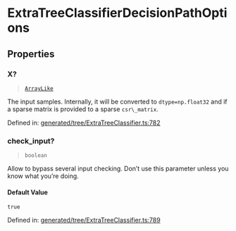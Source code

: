 # ExtraTreeClassifierDecisionPathOptions

## Properties

### X?

> [`ArrayLike`](../types/ArrayLike.md)

The input samples. Internally, it will be converted to `dtype=np.float32` and if a sparse matrix is provided to a sparse `csr\_matrix`.

Defined in:  [generated/tree/ExtraTreeClassifier.ts:782](https://github.com/transitive-bullshit/scikit-learn-ts/blob/122b3c0/packages/sklearn/src/generated/tree/ExtraTreeClassifier.ts#L782)

### check\_input?

> `boolean`

Allow to bypass several input checking. Don’t use this parameter unless you know what you’re doing.

#### Default Value

`true`

Defined in:  [generated/tree/ExtraTreeClassifier.ts:789](https://github.com/transitive-bullshit/scikit-learn-ts/blob/122b3c0/packages/sklearn/src/generated/tree/ExtraTreeClassifier.ts#L789)
